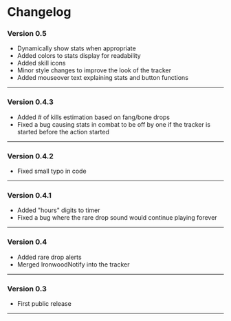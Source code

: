 # Changelog

### Version 0.5

- Dynamically show stats when appropriate
- Added colors to stats display for readability
- Added skill icons
- Minor style changes to improve the look of the tracker
- Added mouseover text explaining stats and button functions
---

### Version 0.4.3

- Added # of kills estimation based on fang/bone drops
- Fixed a bug causing stats in combat to be off by one if the tracker is started before the action started 
---

### Version 0.4.2

- Fixed small typo in code
---

### Version 0.4.1

- Added "hours" digits to timer
- Fixed a bug where the rare drop sound would continue playing forever
---

### Version 0.4
- Added rare drop alerts
- Merged IronwoodNotify into the tracker
---

### Version 0.3
- First public release
---



